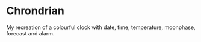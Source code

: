 # Chrondrian
My recreation of a colourful clock with date, time, temperature, moonphase, forecast and alarm.
